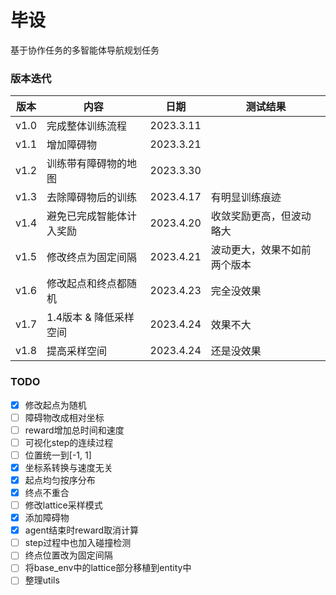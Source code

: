 # 毕设

基于协作任务的多智能体导航规划任务

### 版本迭代

| 版本   | 内容           | 日期        | 测试结果           |
|------|--------------|-----------|----------------|
| v1.0 | 完成整体训练流程     | 2023.3.11 |                |
| v1.1 | 增加障碍物        | 2023.3.21 |                |
| v1.2 | 训练带有障碍物的地图   | 2023.3.30 |                |
| v1.3 | 去除障碍物后的训练    | 2023.4.17 | 有明显训练痕迹        |
| v1.4 | 避免已完成智能体计入奖励 | 2023.4.20 | 收敛奖励更高，但波动略大   |
| v1.5 | 修改终点为固定间隔    | 2023.4.21 | 波动更大，效果不如前两个版本 |
| v1.6 | 修改起点和终点都随机   | 2023.4.23 | 完全没效果          |
| v1.7 | 1.4版本 & 降低采样空间 | 2023.4.24 | 效果不大           |
| v1.8 | 提高采样空间       | 2023.4.24 | 还是没效果          |


### TODO

- [x] 修改起点为随机
- [ ] 障碍物改成相对坐标
- [ ] reward增加总时间和速度
- [ ] 可视化step的连续过程
- [ ] 位置统一到[-1, 1]
- [x] 坐标系转换与速度无关
- [x] 起点均匀按序分布
- [x] 终点不重合
- [ ] 修改lattice采样模式
- [x] 添加障碍物
- [x] agent结束时reward取消计算
- [ ] step过程中也加入碰撞检测
- [ ] 终点位置改为固定间隔
- [ ] 将base_env中的lattice部分移植到entity中
- [ ] 整理utils